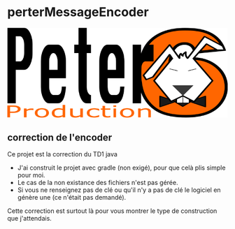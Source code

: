 # perterMessageEncoder

![peterprod](peter6prod.png)

## correction de l'encoder

Ce projet est la correction du TD1 java
- J'ai construit le projet avec gradle (non exigé), pour que celà plis simple pour moi.
- Le cas de la non existance des fichiers n'est pas gérée.
- Si vous ne renseignez pas de clé ou qu'il n'y a pas de clé le logiciel en génère une (ce n'était pas demandé).

Cette correction est surtout là pour vous montrer le type de construction que j'attendais.
